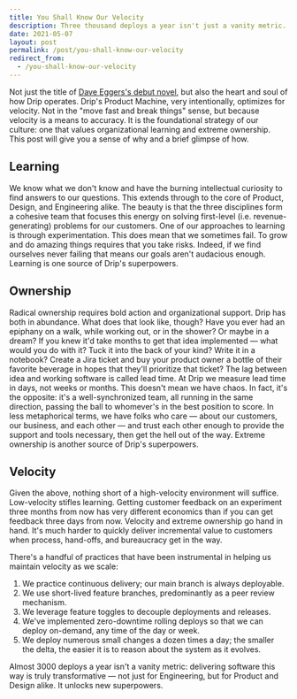 ```yaml
---
title: You Shall Know Our Velocity
description: Three thousand deploys a year isn't just a vanity metric.
date: 2021-05-07
layout: post
permalink: /post/you-shall-know-our-velocity
redirect_from:
  - /you-shall-know-our-velocity
---
```


Not just the title of [Dave Eggers's debut novel](https://en.wikipedia.org/wiki/You_Shall_Know_Our_Velocity), but also the heart and soul of how Drip operates. Drip's Product Machine, very intentionally, optimizes for velocity. Not in the "move fast and break things" sense, but because velocity is a means to accuracy. It is the foundational strategy of our culture: one that values organizational learning and extreme ownership. This post will give you a sense of why and a brief glimpse of how.

## Learning

We know what we don't know and have the burning intellectual curiosity to find answers to our questions. This extends through to the core of Product, Design, and Engineering alike. The beauty is that the three disciplines form a cohesive team that focuses this energy on solving first-level (i.e. revenue-generating) problems for our customers. One of our approaches to learning is through experimentation. This does mean that we sometimes fail. To grow and do amazing things requires that you take risks. Indeed, if we find ourselves never failing that means our goals aren't audacious enough. Learning is one source of Drip's superpowers.

## Ownership

Radical ownership requires bold action and organizational support. Drip has both in abundance. What does that look like, though? Have you ever had an epiphany on a walk, while working out, or in the shower? Or maybe in a dream? If you knew it'd take months to get that idea implemented — what would you do with it? Tuck it into the back of your kind? Write it in a notebook? Create a Jira ticket and  buy your product owner a bottle of their favorite beverage in hopes that they'll prioritize that ticket? The lag between idea and working software is called lead time. At Drip we measure lead time in days, not weeks or months. This doesn't mean we have chaos. In fact, it's the opposite: it's a well-synchronized team, all running in the same direction, passing the ball to whomever's in the best position to score. In less metaphorical terms, we have folks who care &mdash; about our customers, our business, and each other &mdash; and trust each other enough to provide the support and tools necessary, then get the hell out of the way. Extreme ownership is another source of Drip's superpowers.

## Velocity

Given the above, nothing short of a high-velocity environment will suffice. Low-velocity stifles learning. Getting customer feedback on an experiment three months from now has very different economics than if you can get feedback three days from now. Velocity and extreme ownership go hand in hand. It's much harder to quickly deliver incremental value to customers when process, hand-offs, and bureaucracy get in the way.

There's a handful of practices that have been instrumental in helping us maintain velocity as we scale:

1. We practice continuous delivery; our main branch is always deployable.
1. We use short-lived feature branches, predominantly as a peer review mechanism.
1. We leverage feature toggles to decouple deployments and releases.
1. We've implemented zero-downtime rolling deploys so that we can deploy on-demand, any time of the day or week.
1. We deploy numerous small changes a dozen times a day; the smaller the delta, the easier it is to reason about the system as it evolves.

Almost 3000 deploys a year isn't a vanity metric: delivering software this way is truly transformative &mdash; not just for Engineering, but for Product and Design alike. It unlocks new superpowers.
